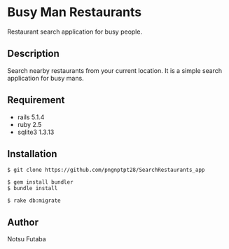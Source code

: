 # Busy Man Restaurants


Restaurant search application for busy people.

## Description

Search nearby restaurants from your current location.
It is a simple search application for busy mans.

## Requirement

- rails 5.1.4
- ruby 2.5
- sqlite3 1.3.13

## Installation

    $ git clone https://github.com/pngnptpt28/SearchRestaurants_app

    $ gem install bundler
    $ bundle install

    $ rake db:migrate

## Author

Notsu Futaba